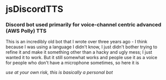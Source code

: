 # jsDiscordTTS

### Discord bot used primarily for voice-channel centric advanced (AWS Polly) TTS

This is an incredibly old bot that I wrote over three years ago - I think because I was using a language I didn't know, I just didn't bother trying to refine it and make it something other than a hacky and ugly mess; I just wanted it to work. But it still somewhat works and people use it as a voice for people who don't have a microphone sometimes, so here it is

*use at your own risk, this is basically a personal bot*
